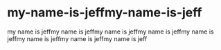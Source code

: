 # my-name-is-jeffmy-name-is-jeff
my name is jeffmy name is jeffmy name is jeffmy name is jeffmy name is jeffmy name is jeffmy name is jeffmy name is jeff
